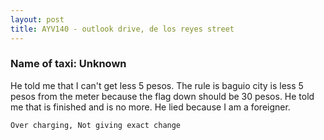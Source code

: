 ```yaml
---
layout: post
title: AYV140 - outlook drive, de los reyes street
---
```


### Name of taxi: Unknown

He told me that I can't get less 5 pesos.  The rule is baguio city is less 5 pesos from the meter because the flag down should be 30 pesos.  He told me that is finished and is no  more.  He lied because I am a foreigner.  

```Over charging, Not giving exact change```
